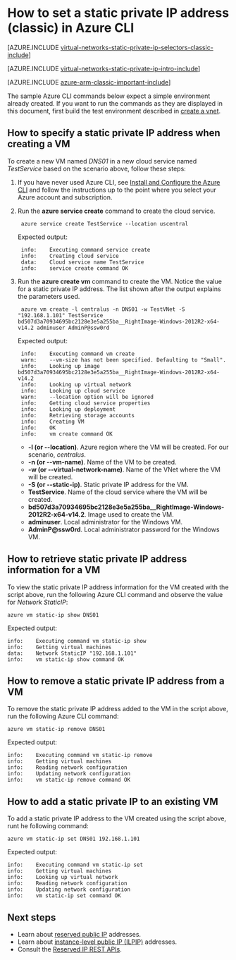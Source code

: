 <properties 
   pageTitle="How to set a static private IP in classic mode ausing the CLI| Windows Azure"
   description="Understanding static private IPs (DIPs) and how to manage them in classic mode using the CLI"
   services="virtual-network"
   documentationCenter="na"
   authors="telmosampaio"
   manager="carmonm"
   editor="tysonn"
   tags="azure-service-management"
/>
<tags
	ms.service="virtual-network"
	ms.date="12/11/2015"
	wacn.date=""/>

# How to set a static private IP address (classic) in Azure CLI

[AZURE.INCLUDE [virtual-networks-static-private-ip-selectors-classic-include](../includes/virtual-networks-static-private-ip-selectors-classic-include.md)]

[AZURE.INCLUDE [virtual-networks-static-private-ip-intro-include](../includes/virtual-networks-static-private-ip-intro-include.md)]

[AZURE.INCLUDE [azure-arm-classic-important-include](../includes/azure-arm-classic-important-include.md)]

The sample Azure CLI commands below expect a simple environment already created. If you want to run the commands as they are displayed in this document, first build the test environment described in [create a vnet](/documentation/articles/virtual-networks-create-vnet-classic-cli).

## How to specify a static private IP address when creating a VM
To create a new VM named *DNS01* in a new cloud service named *TestService* based on the scenario above, follow these steps:

1. If you have never used Azure CLI, see [Install and Configure the Azure CLI](/documentation/articles/xplat-cli-install) and follow the instructions up to the point where you select your Azure account and subscription.
1. Run the **azure service create** command to create the cloud service.

		azure service create TestService --location uscentral

	Expected output:

		info:    Executing command service create
		info:    Creating cloud service
		data:    Cloud service name TestService
		info:    service create command OK
	
2. Run the **azure create vm** command to create the VM. Notice the value for a static private IP address. The list shown after the output explains the parameters used.

		azure vm create -l centralus -n DNS01 -w TestVNet -S "192.168.1.101" TestService bd507d3a70934695bc2128e3e5a255ba__RightImage-Windows-2012R2-x64-v14.2 adminuser AdminP@ssw0rd

	Expected output:

		info:    Executing command vm create
		warn:    --vm-size has not been specified. Defaulting to "Small".
		info:    Looking up image bd507d3a70934695bc2128e3e5a255ba__RightImage-Windows-2012R2-x64-v14.2
		info:    Looking up virtual network
		info:    Looking up cloud service
		warn:    --location option will be ignored
		info:    Getting cloud service properties
		info:    Looking up deployment
		info:    Retrieving storage accounts
		info:    Creating VM
		info:    OK
		info:    vm create command OK

	- **-l (or --location)**. Azure region where the VM will be created. For our scenario, *centralus*.
	- **-n (or --vm-name)**. Name of the VM to be created.
	- **-w (or --virtual-network-name)**. Name of the VNet where the VM will be created. 
	- **-S (or --static-ip)**. Static private IP address for the VM.
	- **TestService**. Name of the cloud service where the VM will be created.
	- **bd507d3a70934695bc2128e3e5a255ba__RightImage-Windows-2012R2-x64-v14.2**. Image used to create the VM.
	- **adminuser**. Local administrator for the Windows VM.
	- **AdminP@ssw0rd**. Local administrator password for the Windows VM.

## How to retrieve static private IP address information for a VM
To view the static private IP address information for the VM created with the script above, run the following Azure CLI command and observe the value for *Network StaticIP*:

	azure vm static-ip show DNS01

Expected output:

	info:    Executing command vm static-ip show
	info:    Getting virtual machines
	data:    Network StaticIP "192.168.1.101"
	info:    vm static-ip show command OK

## How to remove a static private IP address from a VM
To remove the static private IP address added to the VM in the script above, run the following Azure CLI command:
	
	azure vm static-ip remove DNS01

Expected output:

	info:    Executing command vm static-ip remove
	info:    Getting virtual machines
	info:    Reading network configuration
	info:    Updating network configuration
	info:    vm static-ip remove command OK

## How to add a static private IP to an existing VM
To add a static private IP address to the VM created using the script above, runt he following command:

	azure vm static-ip set DNS01 192.168.1.101

Expected output:

	info:    Executing command vm static-ip set
	info:    Getting virtual machines
	info:    Looking up virtual network
	info:    Reading network configuration
	info:    Updating network configuration
	info:    vm static-ip set command OK

## Next steps

- Learn about [reserved public IP](/documentation/articles/virtual-networks-reserved-public-ip) addresses.
- Learn about [instance-level public IP (ILPIP)](/documentation/articles/virtual-networks-instance-level-public-ip) addresses.
- Consult the [Reserved IP REST APIs](https://msdn.microsoft.com/zh-cn/library/azure/dn722420.aspx).
